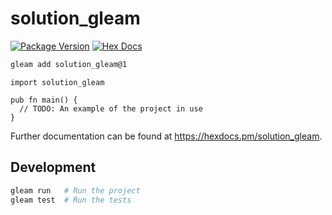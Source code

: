 # solution_gleam

[![Package Version](https://img.shields.io/hexpm/v/solution_gleam)](https://hex.pm/packages/solution_gleam)
[![Hex Docs](https://img.shields.io/badge/hex-docs-ffaff3)](https://hexdocs.pm/solution_gleam/)

```sh
gleam add solution_gleam@1
```
```gleam
import solution_gleam

pub fn main() {
  // TODO: An example of the project in use
}
```

Further documentation can be found at <https://hexdocs.pm/solution_gleam>.

## Development

```sh
gleam run   # Run the project
gleam test  # Run the tests
```
